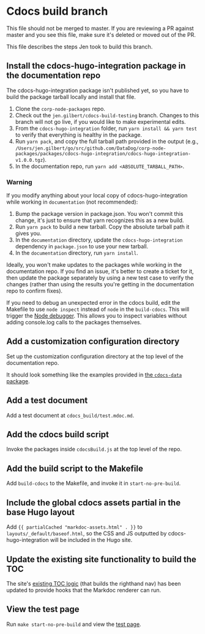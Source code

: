 # Cdocs build branch

This file should not be merged to master. If you are reviewing a PR against master and you see this file, make sure it's deleted or moved out of the PR.

This file describes the steps Jen took to build this branch.

## Install the cdocs-hugo-integration package in the documentation repo

The cdocs-hugo-integration package isn't published yet, so you have to build the package tarball locally and install that file.

1. Clone the `corp-node-packages` repo.
2. Check out the `jen.gilbert/cdocs-build-testing` branch. Changes to this branch will not go live, if you would like to make experimental edits.
3. From the `cdocs-hugo-integration` folder, run `yarn install && yarn test` to verify that everything is healthy in the package.
4. Run `yarn pack`, and copy the full tarball path provided in the output (e.g., `/Users/jen.gilbert/go/src/github.com/DataDog/corp-node-packages/packages/cdocs-hugo-integration/cdocs-hugo-integration-v1.0.0.tgz`).
5. In the documentation repo, run `yarn add <ABSOLUTE_TARBALL_PATH>`.

### Warning

If you modify anything about your local copy of cdocs-hugo-integration while working in `documentation` (not recommended):

1. Bump the package version in package.json. You won't commit this change, it's just to ensure that yarn recognizes this as a new build.
2. Run `yarn pack` to build a new tarball. Copy the absolute tarball path it gives you.
3. In the `documentation` directory, update the `cdocs-hugo-integration` dependency in `package.json` to use your new tarball.
4. In the `documentation` directory, run `yarn install`.

Ideally, you won't make updates to the packages while working in the documentation repo. If you find an issue, it's better to create a ticket for it, then update the package separately by using a new test case to verify the changes (rather than using the results you're getting in the documentation repo to confirm fixes).

If you need to debug an unexpected error in the cdocs build, edit the Makefile to use `node inspect` instead of `node` in the `build-cdocs`. This will trigger the [Node debugger](https://nodejs.org/api/debugger.html). This allows you to inspect variables without adding console.log calls to the packages themselves.

## Add a customization configuration directory

Set up the customization configuration directory at the top level of the documentation repo.

It should look something like the examples provided in [the `cdocs-data` package](https://github.com/DataDog/corp-node-packages/blob/master/packages/cdocs-data/README.md).

## Add a test document

Add a test document at `cdocs_build/test.mdoc.md`.

## Add the cdocs build script

Invoke the packages inside `cdocsBuild.js` at the top level of the repo.

## Add the build script to the Makefile

Add `build-cdocs` to the Makefile, and invoke it in `start-no-pre-build`.

## Include the global cdocs assets partial in the base Hugo layout

Add `{{ partialCached "markdoc-assets.html" . }}` to `layouts/_default/baseof.html`, so the CSS and JS outputted by cdocs-hugo-integration will be included in the Hugo site.

## Update the existing site functionality to build the TOC

The site's [existing TOC logic](./assets/scripts/components/table-of-contents.js) (that builds the righthand nav) has been updated to provide hooks that the Markdoc renderer can run.

## View the test page

Run `make start-no-pre-build` and view the [test page](localhost:1313/cdocs_build/test).